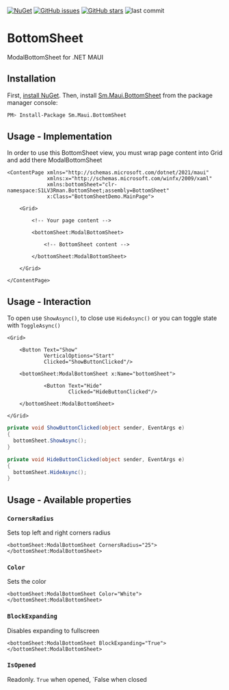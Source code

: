 [![NuGet](http://img.shields.io/nuget/vpre/Sm.Maui.BottomSheet.svg?label=NuGet)](https://www.nuget.org/packages/Sm.Maui.BottomSheet) [![GitHub issues](https://img.shields.io/github/issues/S1LV3Rman/BottomSheet?style=flat-square)](https://github.com/S1LV3Rman/BottomSheet) [![GitHub stars](https://img.shields.io/github/stars/S1LV3Rman/BottomSheet?style=flat-square)](https://github.com/S1LV3Rman/BottomSheet/stargazers) ![last commit](https://img.shields.io/github/last-commit/S1LV3Rman/BottomSheet?style=flat-square)

# BottomSheet

ModalBottomSheet for .NET MAUI

## Installation
First, [install NuGet](http://docs.nuget.org/docs/start-here/installing-nuget). Then, install [Sm.Maui.BottomSheet](https://www.nuget.org/packages/Sm.Maui.BottomSheet/) from the package manager console:
````bash
PM> Install-Package Sm.Maui.BottomSheet 
````

## Usage - Implementation
In order to use this BottomSheet view, you must wrap page content into Grid and add there ModalBottomSheet

```xaml
<ContentPage xmlns="http://schemas.microsoft.com/dotnet/2021/maui"
             xmlns:x="http://schemas.microsoft.com/winfx/2009/xaml"
             xmlns:bottomSheet="clr-namespace:S1LV3Rman.BottomSheet;assembly=BottomSheet"
             x:Class="BottomSheetDemo.MainPage">

    <Grid>
    
        <!-- Your page content -->
    
        <bottomSheet:ModalBottomSheet>
        
            <!-- BottomSheet content -->
        
        </bottomSheet:ModalBottomSheet>
        
    </Grid>
    
</ContentPage>
```

## Usage - Interaction
To open use `ShowAsync()`, to close use `HideAsync()` or you can toggle state with `ToggleAsync()`

```xaml
<Grid>

    <Button Text="Show"
            VerticalOptions="Start"
            Clicked="ShowButtonClicked"/>

    <bottomSheet:ModalBottomSheet x:Name="bottomSheet">

            <Button Text="Hide"
                    Clicked="HideButtonClicked"/>

    </bottomSheet:ModalBottomSheet>
    
</Grid>
```

```csharp
private void ShowButtonClicked(object sender, EventArgs e)
{
  bottomSheet.ShowAsync();
}

private void HideButtonClicked(object sender, EventArgs e)
{
  bottomSheet.HideAsync();
}
```

## Usage - Available properties

### `CornersRadius`
Sets top left and right corners radius

```xaml
<bottomSheet:ModalBottomSheet CornersRadius="25">
</bottomSheet:ModalBottomSheet>
```

### `Color`
Sets the color

```xaml
<bottomSheet:ModalBottomSheet Color="White">
</bottomSheet:ModalBottomSheet>
```

### `BlockExpanding`
Disables expanding to fullscreen

```xaml
<bottomSheet:ModalBottomSheet BlockExpanding="True">
</bottomSheet:ModalBottomSheet>
```

### `IsOpened`
Readonly. `True` when opened, `False when closed
